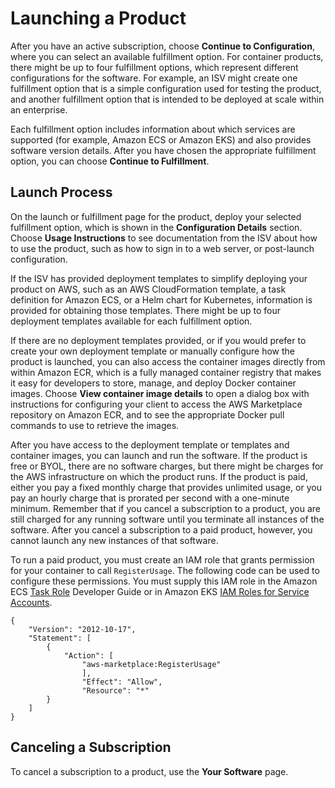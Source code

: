 # Launching a Product<a name="buyer-configuring-a-product"></a>

 After you have an active subscription, choose **Continue to Configuration**, where you can select an available fulfillment option\. For container products, there might be up to four fulfillment options, which represent different configurations for the software\. For example, an ISV might create one fulfillment option that is a simple configuration used for testing the product, and another fulfillment option that is intended to be deployed at scale within an enterprise\. 

 Each fulfillment option includes information about which services are supported \(for example, Amazon ECS or Amazon EKS\) and also provides software version details\. After you have chosen the appropriate fulfillment option, you can choose **Continue to Fulfillment**\. 

## Launch Process<a name="buyer-launching-a-product"></a>

 On the launch or fulfillment page for the product, deploy your selected fulfillment option, which is shown in the **Configuration Details** section\. Choose **Usage Instructions** to see documentation from the ISV about how to use the product, such as how to sign in to a web server, or post\-launch configuration\. 

 If the ISV has provided deployment templates to simplify deploying your product on AWS, such as an AWS CloudFormation template, a task definition for Amazon ECS, or a Helm chart for Kubernetes, information is provided for obtaining those templates\. There might be up to four deployment templates available for each fulfillment option\.

 If there are no deployment templates provided, or if you would prefer to create your own deployment template or manually configure how the product is launched, you can also access the container images directly from within Amazon ECR, which is a fully managed container registry that makes it easy for developers to store, manage, and deploy Docker container images\. Choose **View container image details** to open a dialog box with instructions for configuring your client to access the AWS Marketplace repository on Amazon ECR, and to see the appropriate Docker pull commands to use to retrieve the images\. 

After you have access to the deployment template or templates and container images, you can launch and run the software\. If the product is free or BYOL, there are no software charges, but there might be charges for the AWS infrastructure on which the product runs\. If the product is paid, either you pay a fixed monthly charge that provides unlimited usage, or you pay an hourly charge that is prorated per second with a one\-minute minimum\. Remember that if you cancel a subscription to a product, you are still charged for any running software until you terminate all instances of the software\. After you cancel a subscription to a paid product, however, you cannot launch any new instances of that software\.

 To run a paid product, you must create an IAM role that grants permission for your container to call `RegisterUsage`\. The following code can be used to configure these permissions\. You must supply this IAM role in the Amazon ECS [Task Role](https://docs.aws.amazon.com/AmazonECS/latest/developerguide/task_definition_parameters.html#task_role_arn) Developer Guide or in Amazon EKS [IAM Roles for Service Accounts](https://docs.aws.amazon.com/eks/latest/userguide/iam-roles-for-service-accounts.html)\. 

```
{
    "Version": "2012-10-17",
    "Statement": [
        {
            "Action": [
                "aws-marketplace:RegisterUsage"
                ],
                "Effect": "Allow",
                "Resource": "*"
        }
    ]
}
```

## Canceling a Subscription<a name="buyer-cancelling-a-subscription"></a>

 To cancel a subscription to a product, use the **Your Software** page\. 